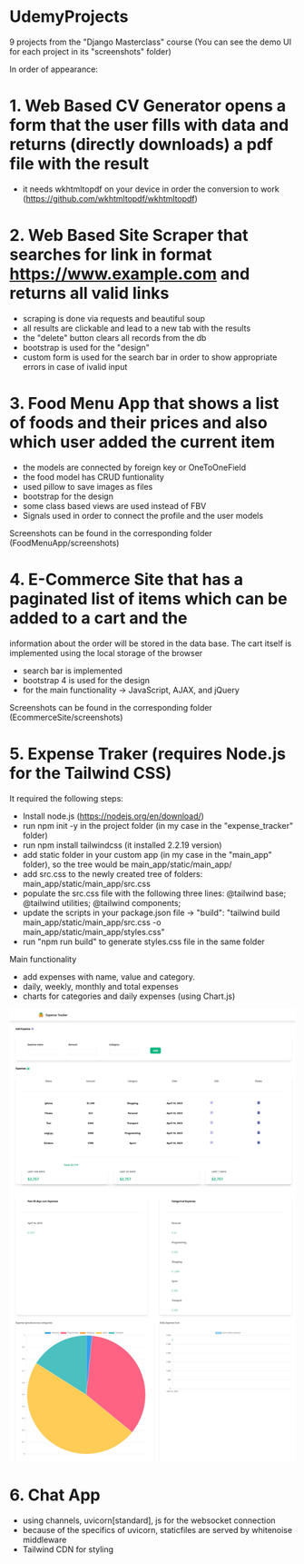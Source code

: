 # UdemyProjects
9 projects from the "Django Masterclass" course
(You can see the demo UI for each project in its "screenshots" folder)

In order of appearance:

# 1. Web Based CV Generator opens a form that the user fills with data and returns (directly downloads) a pdf file with the result
- it needs wkhtmltopdf on your device in order the conversion to work (https://github.com/wkhtmltopdf/wkhtmltopdf)

# 2. Web Based Site Scraper that searches for link in format https://www.example.com and returns all valid links
- scraping is done via requests and beautiful soup
- all results are clickable and lead to a new tab with the results
- the "delete" button clears all records from the db
- bootstrap is used for the "design"
- custom form is used for the search bar in order to show appropriate errors in case of ivalid input

# 3. Food Menu App that shows a list of foods and their prices and also which user added the current item
- the models are connected by foreign key or OneToOneField
- the food model has CRUD funtionality
- used pillow to save images as files
- bootstrap for the design
- some class based views are used instead of FBV
- Signals used in order to connect the profile and the user models

Screenshots can be found in the corresponding folder (FoodMenuApp/screenshots)

# 4. E-Commerce Site that has a paginated list of items which can be added to a cart and the 
information about the order will be stored in the data base.
The cart itself is implemented using the local storage of the browser
- search bar is implemented
- bootstrap 4 is used for the design
- for the main functionality -> JavaScript, AJAX, and jQuery

Screenshots can be found in the corresponding folder (EcommerceSite/screenshots)

# 5. Expense Traker (requires Node.js for the Tailwind CSS)

It required the following steps:
- Install node.js (https://nodejs.org/en/download/)
- run npm init -y in the project folder (in my case in the "expense_tracker" folder)
- run npm install tailwindcss (it installed 2.2.19 version)
- add static folder in your custom app (in my case in the "main_app" folder), so the tree would be main_app/static/main_app/
- add src.css to the newly created tree of folders: main_app/static/main_app/src.css
- populate the src.css file with the following three lines: @tailwind base; @tailwind utilities; @tailwind components;
- update the scripts in your package.json file -> "build": "tailwind build main_app/static/main_app/src.css -o main_app/static/main_app/styles.css" 
- run "npm run build" to generate styles.css file in the same folder

Main functionality
- add expenses with name, value and category.
- daily, weekly, monthly and total expenses
- charts for categories and daily expenses (using Chart.js)

![Image](./AdvancedExpenseTracker/screenshots/AdvancedExpenseTracker.jpeg)

# 6. Chat App
- using channels, uvicorn[standard], js for the websocket connection
- because of the specifics of uvicorn, staticfiles are served by whitenoise middleware
- Tailwind CDN for styling
